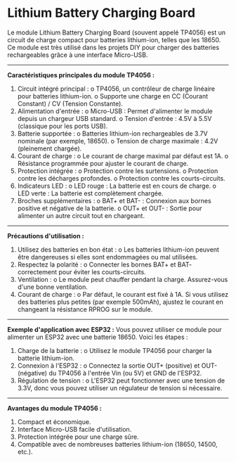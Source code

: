 # Lithium Battery Charging Board

Le module Lithium Battery Charging Board (souvent appelé TP4056) est un circuit de charge compact pour batteries lithium-ion, telles que les 18650. Ce module est très utilisé dans les projets DIY pour charger des batteries rechargeables grâce à une interface Micro-USB.
________________________________________
**Caractéristiques principales du module TP4056 :**
1.	Circuit intégré principal :
o	TP4056, un contrôleur de charge linéaire pour batteries lithium-ion.
o	Supporte une charge en CC (Courant Constant) / CV (Tension Constante).
2.	Alimentation d'entrée :
o	Micro-USB : Permet d'alimenter le module depuis un chargeur USB standard.
o	Tension d'entrée : 4.5V à 5.5V (classique pour les ports USB).
3.	Batterie supportée :
o	Batteries lithium-ion rechargeables de 3.7V nominale (par exemple, 18650).
o	Tension de charge maximale : 4.2V (pleinement chargée).
4.	Courant de charge :
o	Le courant de charge maximal par défaut est 1A.
o	Résistance programmée pour ajuster le courant de charge.
5.	Protection intégrée :
o	Protection contre les surtensions.
o	Protection contre les décharges profondes.
o	Protection contre les courts-circuits.
6.	Indicateurs LED :
o	LED rouge : La batterie est en cours de charge.
o	LED verte : La batterie est complètement chargée.
7.	Broches supplémentaires :
o	BAT+ et BAT- : Connexion aux bornes positive et négative de la batterie.
o	OUT+ et OUT- : Sortie pour alimenter un autre circuit tout en chargeant.
________________________________________
**Précautions d'utilisation :**
1.	Utilisez des batteries en bon état :
o	Les batteries lithium-ion peuvent être dangereuses si elles sont endommagées ou mal utilisées.
2.	Respectez la polarité :
o	Connecter les bornes BAT+ et BAT- correctement pour éviter les courts-circuits.
3.	Ventilation :
o	Le module peut chauffer pendant la charge. Assurez-vous d'une bonne ventilation.
4.	Courant de charge :
o	Par défaut, le courant est fixé à 1A. Si vous utilisez des batteries plus petites (par exemple 500mAh), ajustez le courant en changeant la résistance RPROG sur le module.
________________________________________
**Exemple d'application avec ESP32 :**
Vous pouvez utiliser ce module pour alimenter un ESP32 avec une batterie 18650. Voici les étapes :
1.	Charge de la batterie :
o	Utilisez le module TP4056 pour charger la batterie lithium-ion.
2.	Connexion à l'ESP32 :
o	Connectez la sortie OUT+ (positive) et OUT- (négative) du TP4056 à l'entrée Vin (ou 5V) et GND de l'ESP32.
3.	Régulation de tension :
o	L'ESP32 peut fonctionner avec une tension de 3.3V, donc vous pouvez utiliser un régulateur de tension si nécessaire.
________________________________________
**Avantages du module TP4056 :**
1.	Compact et économique.
2.	Interface Micro-USB facile d'utilisation.
3.	Protection intégrée pour une charge sûre.
4.	Compatible avec de nombreuses batteries lithium-ion (18650, 14500, etc.).

